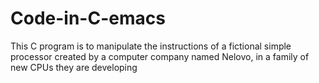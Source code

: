 # Code-in-C-emacs
This C program is to manipulate the instructions of a fictional simple processor created by a computer company named Nelovo, in a family of new CPUs they are developing
